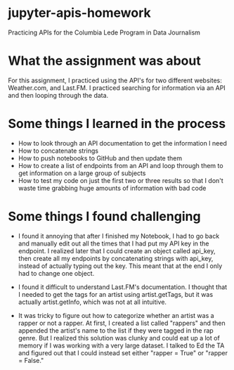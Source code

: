 # jupyter-apis-homework
 Practicing APIs for the Columbia Lede Program in Data Journalism

# What the assignment was about

For this assignment, I practiced using the API's for two different websites: Weather.com, and Last.FM. I practiced searching for information via an API and then looping through the data.

# Some things I learned in the process

* How to look through an API documentation to get the information I need
* How to concatenate strings
* How to push notebooks to GitHub and then update them
* How to create a list of endpoints from an API and loop through them to get information on a large group of subjects
* How to test my code on just the first two or three results so that I don't waste time grabbing huge amounts of information with bad code

# Some things I found challenging 

* I found it annoying that after I finished my Notebook, I had to go back and manually edit out all the times that I had put my API key in the endpoint. I realized later that I could create an object called api_key, then create all my endpoints by concatenating strings with api_key, instead of actually typing out the key. This meant that at the end I only had to change one object. 

* I found it difficult to understand Last.FM's documentation. I thought that I needed to get the tags for an artist using artist.getTags, but it was actually artist.getInfo, which was not at all intuitive.

* It was tricky to figure out how to categorize whether an artist was a rapper or not a rapper. At first, I created a list called "rappers" and then appended the artist's name to the list if they were tagged in the rap genre. But I realized this solution was clunky and could eat up a lot of memory if I was working with a very large dataset. I talked to Ed the TA and figured out that I could instead set either "rapper = True" or "rapper = False." 
